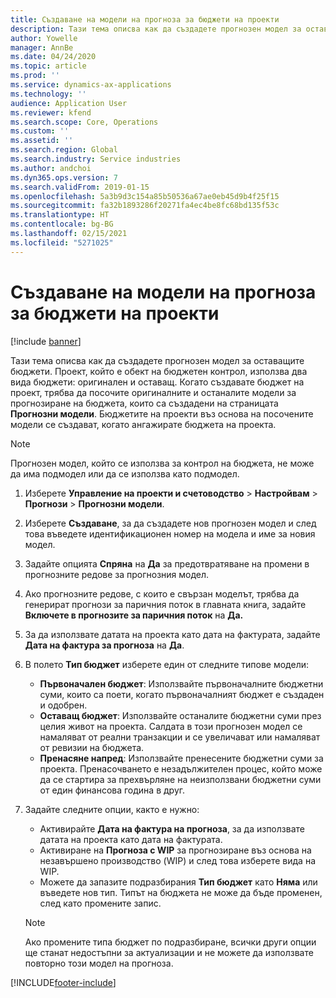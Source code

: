 ```yaml
---
title: Създаване на модели на прогноза за бюджети на проекти
description: Тази тема описва как да създадете прогнозен модел за оставащите бюджети.
author: Yowelle
manager: AnnBe
ms.date: 04/24/2020
ms.topic: article
ms.prod: ''
ms.service: dynamics-ax-applications
ms.technology: ''
audience: Application User
ms.reviewer: kfend
ms.search.scope: Core, Operations
ms.custom: ''
ms.assetid: ''
ms.search.region: Global
ms.search.industry: Service industries
ms.author: andchoi
ms.dyn365.ops.version: 7
ms.search.validFrom: 2019-01-15
ms.openlocfilehash: 5a3b9d3c154a85b50536a67ae0eb45d9b4f25f15
ms.sourcegitcommit: fa32b1893286f20271fa4ec4be8fc68bd135f53c
ms.translationtype: HT
ms.contentlocale: bg-BG
ms.lasthandoff: 02/15/2021
ms.locfileid: "5271025"
---
```

# <a name="create-forecast-models-for-project-budgets"></a>Създаване на модели на прогноза за бюджети на проекти 

[!include [banner](../includes/banner.md)]

Тази тема описва как да създадете прогнозен модел за оставащите бюджети. Проект, който е обект на бюджетен контрол, използва два вида бюджети: оригинален и оставащ. Когато създавате бюджет на проект, трябва да посочите оригиналните и останалите модели за прогнозиране на бюджета, които са създадени на страницата **Прогнозни модели**. Бюджетите на проекти въз основа на посочените модели се създават, когато ангажирате бюджета на проекта.

> [!NOTE]
> Прогнозен модел, който се използва за контрол на бюджета, не може да има подмодел или да се използва като подмодел.

1. Изберете **Управление на проекти и счетоводство** > **Настройвам** > **Прогнози**  > **Прогнозни модели**.
2. Изберете **Създаване**, за да създадете нов прогнозен модел и след това въведете идентификационен номер на модела и име за новия модел. 
3. Задайте опцията **Спряна** на **Да** за предотвратяване на промени в прогнозните редове за прогнозния модел. 
4. Ако прогнозните редове, с които е свързан моделът, трябва да генерират прогнози за паричния поток в главната книга, задайте **Включете в прогнозите за паричния поток** на **Да.** 
5. За да използвате датата на проекта като дата на фактурата, задайте **Дата на фактура за прогноза** на **Да**. 
6. В полето **Тип бюджет** изберете един от следните типове модели:

   - **Първоначален бюджет**: Използвайте първоначалните бюджетни суми, които са поети, когато първоначалният бюджет е създаден и одобрен.
   - **Оставащ бюджет**: Използвайте останалите бюджетни суми през целия живот на проекта. Салдата в този прогнозен модел се намаляват от реални транзакции и се увеличават или намаляват от ревизии на бюджета.
   - **Пренасяне напред**: Използвайте пренесените бюджетни суми за проекта. Пренасочването е незадължителен процес, който може да се стартира за прехвърляне на неизползвани бюджетни суми от един финансова година в друг.

7. Задайте следните опции, както е нужно:

   - Активирайте **Дата на фактура на прогноза**, за да използвате датата на проекта като дата на фактурата.
   - Активиране на **Прогноза с WIP** за прогнозиране въз основа на незавършено производство (WIP) и след това изберете вида на WIP. 
   - Можете да запазите подразбирания **Тип бюджет** като **Няма** или въведете нов тип. Типът на бюджета не може да бъде променен, след като промените запис.     
    > [!NOTE]
    > Ако промените типа бюджет по подразбиране, всички други опции ще станат недостъпни за актуализации и не можете да използвате повторно този модел на прогноза. 
   


 



[!INCLUDE[footer-include](../includes/footer-banner.md)]